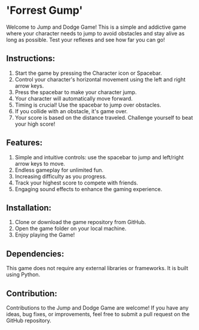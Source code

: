 # 'Forrest Gump'
Welcome to Jump and Dodge Game! This is a simple and addictive game where your character needs to jump to avoid obstacles and stay alive as long as possible. Test your reflexes and see how far you can go!

## Instructions:
1. Start the game by pressing the Character icon or Spacebar.
2. Control your character's horizontal movement using the left and right arrow keys.
3. Press the spacebar to make your character jump.
4. Your character will automatically move forward.
5. Timing is crucial! Use the spacebar to jump over obstacles.
6. If you collide with an obstacle, it's game over.
7. Your score is based on the distance traveled. Challenge yourself to beat your high score!

## Features:
1. Simple and intuitive controls: use the spacebar to jump and left/right arrow keys to move.
2. Endless gameplay for unlimited fun.
3. Increasing difficulty as you progress.
4. Track your highest score to compete with friends.
5. Engaging sound effects to enhance the gaming experience.

## Installation:
1. Clone or download the game repository from GitHub.
2. Open the game folder on your local machine.
3. Enjoy playing the Game!

## Dependencies:
This game does not require any external libraries or frameworks. It is built using Python.

## Contribution:
Contributions to the Jump and Dodge Game are welcome! If you have any ideas, bug fixes, or improvements, feel free to submit a pull request on the GitHub repository.